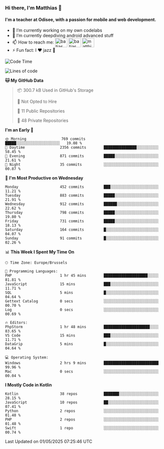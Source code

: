 ### Hi there, I'm Matthias 👋

#### I'm a teacher at Odisee, with a passion for mobile and web development.

- 🔭 I’m currently working on my own codelabs
- 🌱 I’m currently deepdiving android advanced stuff
- 📫 How to reach me: <a href="https://dev.to/batjas" target="_blank"><img align="center" src="https://raw.githubusercontent.com/rahuldkjain/github-profile-readme-generator/master/src/images/icons/Social/devto.svg" alt="batjas" height="30" width="40" /></a>
<a href="https://twitter.com/batjas" target="_blank"><img align="center" src="https://raw.githubusercontent.com/rahuldkjain/github-profile-readme-generator/master/src/images/icons/Social/twitter.svg" alt="batjas" height="30" width="40" /></a>
<a href="https://linkedin.com/in/matthiasdruwé" target="_blank"><img align="center" src="https://raw.githubusercontent.com/rahuldkjain/github-profile-readme-generator/master/src/images/icons/Social/linked-in-alt.svg" alt="matthiasdruwé" height="30" width="40" /></a>
- ⚡ Fun fact: I ❤ jazz 🎷


<!--START_SECTION:waka-->
![Code Time](http://img.shields.io/badge/Code%20Time-1%2C426%20hrs%2010%20mins-blue)

![Lines of code](https://img.shields.io/badge/From%20Hello%20World%20I%27ve%20Written-7.8%20million%20lines%20of%20code-blue)

**🐱 My GitHub Data** 

> 📦 300.7 kB Used in GitHub's Storage 
 > 
> 🚫 Not Opted to Hire
 > 
> 📜 11 Public Repositories 
 > 
> 🔑 48 Private Repositories 
 > 
**I'm an Early 🐤** 

```text
🌞 Morning                769 commits         █████░░░░░░░░░░░░░░░░░░░░   19.08 % 
🌆 Daytime                2356 commits        ███████████████░░░░░░░░░░   58.45 % 
🌃 Evening                871 commits         █████░░░░░░░░░░░░░░░░░░░░   21.61 % 
🌙 Night                  35 commits          ░░░░░░░░░░░░░░░░░░░░░░░░░   00.87 % 
```
📅 **I'm Most Productive on Wednesday** 

```text
Monday                   452 commits         ███░░░░░░░░░░░░░░░░░░░░░░   11.21 % 
Tuesday                  883 commits         █████░░░░░░░░░░░░░░░░░░░░   21.91 % 
Wednesday                912 commits         ██████░░░░░░░░░░░░░░░░░░░   22.62 % 
Thursday                 798 commits         █████░░░░░░░░░░░░░░░░░░░░   19.80 % 
Friday                   731 commits         █████░░░░░░░░░░░░░░░░░░░░   18.13 % 
Saturday                 164 commits         █░░░░░░░░░░░░░░░░░░░░░░░░   04.07 % 
Sunday                   91 commits          █░░░░░░░░░░░░░░░░░░░░░░░░   02.26 % 
```


📊 **This Week I Spent My Time On** 

```text
🕑︎ Time Zone: Europe/Brussels

💬 Programming Languages: 
PHP                      1 hr 45 mins        ████████████████████░░░░░   81.81 % 
JavaScript               15 mins             ███░░░░░░░░░░░░░░░░░░░░░░   11.71 % 
SQL                      5 mins              █░░░░░░░░░░░░░░░░░░░░░░░░   04.64 % 
Gettext Catalog          0 secs              ░░░░░░░░░░░░░░░░░░░░░░░░░   00.70 % 
Log                      0 secs              ░░░░░░░░░░░░░░░░░░░░░░░░░   00.69 % 

🔥 Editors: 
PhpStorm                 1 hr 48 mins        █████████████████████░░░░   83.65 % 
VS Code                  15 mins             ███░░░░░░░░░░░░░░░░░░░░░░   11.71 % 
DataGrip                 5 mins              █░░░░░░░░░░░░░░░░░░░░░░░░   04.64 % 

💻 Operating System: 
Windows                  2 hrs 9 mins        █████████████████████████   99.96 % 
Mac                      0 secs              ░░░░░░░░░░░░░░░░░░░░░░░░░   00.04 % 
```

**I Mostly Code in Kotlin** 

```text
Kotlin                   38 repos            ███████░░░░░░░░░░░░░░░░░░   28.15 % 
JavaScript               10 repos            ██░░░░░░░░░░░░░░░░░░░░░░░   07.41 % 
Python                   2 repos             ░░░░░░░░░░░░░░░░░░░░░░░░░   01.48 % 
PHP                      2 repos             ░░░░░░░░░░░░░░░░░░░░░░░░░   01.48 % 
Swift                    1 repo              ░░░░░░░░░░░░░░░░░░░░░░░░░   00.74 % 
```




 Last Updated on 01/05/2025 07:25:46 UTC
<!--END_SECTION:waka-->
